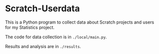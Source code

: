 # Scratch-Userdata

This is a Python program to collect data about Scratch projects and users for my Statistics project.

The code for data collection is in `./local/main.py`.

Results and analysis are in `./results`.
